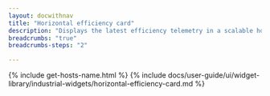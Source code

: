 ```yaml
---
layout: docwithnav
title: "Horizontal efficiency card"
description: "Displays the latest efficiency telemetry in a scalable horizontal layout."
breadcrumbs: "true"
breadcrumbs-steps: "2"

---
```

{% include get-hosts-name.html %}
{% include docs/user-guide/ui/widget-library/industrial-widgets/horizontal-efficiency-card.md %}
